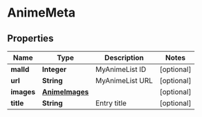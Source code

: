 

# AnimeMeta


## Properties

| Name | Type | Description | Notes |
|------------ | ------------- | ------------- | -------------|
|**malId** | **Integer** | MyAnimeList ID |  [optional] |
|**url** | **String** | MyAnimeList URL |  [optional] |
|**images** | [**AnimeImages**](AnimeImages.md) |  |  [optional] |
|**title** | **String** | Entry title |  [optional] |




